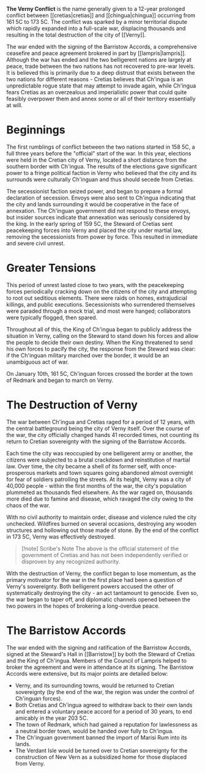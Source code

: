 **The Verny Conflict** is the name generally given to a 12-year prolonged conflict between [[cretias|cretias]] and [[chingua|chingua]] occurring from 161 5C to 173 5C. The conflict was sparked by a minor territorial dispute which rapidly expanded into a full-scale war, displacing thousands and resulting in the total destruction of the city of [[Verny]]. 

The war ended with the signing of the Barristow Accords, a comprehensive ceasefire and peace agreement brokered in part by [[lampris|lampris]]. Although the war has ended and the two belligerent nations are largely at peace, trade between the two nations has not recovered to pre-war levels. It is believed this is primarily due to a deep distrust that exists between the two nations for different reasons - Cretias believes that Ch'ingua is an unpredictable rogue state that may attempt to invade again, while Ch'ingua fears Cretias as an overzealous and imperialistic power that could quite feasibly overpower them and annex some or all of their territory essentially at will. 

# Beginnings
The first rumblings of conflict between the two nations started in 158 5C, a full three years before the "official" start of the war. In this year, elections were held in the Cretian city of Verny, located a short distance from the southern border with Ch'ingua. The results of the elections gave significant power to a fringe political faction in Verny who believed that the city and its surrounds were culturally Ch'inguan and thus should secede from Cretias. 

The secessionist faction seized power, and began to prepare a formal declaration of secession. Envoys were also sent to Ch'ingua indicating that the city and lands surrounding it would be cooperative in the face of annexation. The Ch'inguan government did not respond to these envoys, but insider sources indicate that annexation was seriously considered by the king. In the early spring of 159 5C, the Steward of Cretias sent peacekeeping forces into Verny and placed the city under martial law, removing the secessionists from power by force. This resulted in immediate and severe civil unrest.

# Greater Tensions
This period of unrest lasted close to two years, with the peacekeeping forces periodically cracking down on the citizens of the city and attempting to root out seditious elements. There were raids on homes, extrajudicial killings, and public executions. Secessionists who surrendered themselves were paraded through a mock trial, and most were hanged; collaborators were typically flogged, then spared. 

Throughout all of this, the King of Ch'ingua began to publicly address the situation in Verny, calling on the Steward to stand down his forces and allow the people to decide their own destiny. When the King threatened to send his own forces to pacify the city, the response from the Steward was clear: if the Ch'inguan military marched over the border, it would be an unambiguous act of war. 

On January 10th, 161 5C, Ch'inguan forces crossed the border at the town of Redmark and began to march on Verny.

# The Destruction of Verny
The war between Ch'ingua and Cretias raged for a period of 12 years, with the central battleground being the city of Verny itself. Over the course of the war, the city officially changed hands 41 recorded times, not counting its return to Cretian sovereignty with the signing of the Barristow Accords. 

Each time the city was reoccupied by one belligerent army or another, the citizens were subjected to a brutal crackdown and reinstitution of martial law. Over time, the city became a shell of its former self, with once-prosperous markets and town squares going abandoned almost overnight for fear of soldiers patrolling the streets. At its height, Verny was a city of 40,000 people - within the first months of the war, the city's population plummeted as thousands fled elsewhere. As the war raged on, thousands more died due to famine and disease, which ravaged the city owing to the chaos of the war.

With no civil authority to maintain order, disease and violence ruled the city unchecked. Wildfires burned on several occasions, destroying any wooden structures and hollowing out those made of stone. By the end of the conflict in 173 5C, Verny was effectively destroyed.

> [!note] Scribe's Note
> The above is the official statement of the government of Cretias and has not been independently verified or disproven by any recognized authority.

With the destruction of Verny, the conflict began to lose momentum, as the primary motivator for the war in the first place had been a question of Verny's sovereignty. Both belligerent powers accused the other of systematically destroying the city - an act tantamount to genocide. Even so, the war began to taper off, and diplomatic channels opened between the two powers in the hopes of brokering a long-overdue peace.

# The Barristow Accords
The war ended with the signing and ratification of the Barristow Accords, signed at the Steward's Hall in [[Barristow]] by both the Steward of Cretias and the King of Ch'ingua. Members of the Council of Lampris helped to broker the agreement and were in attendance at its signing. The Barristow Accords were extensive, but its major points are detailed below:
- Verny, and its surrounding towns, would be returned to Cretian sovereignty (by the end of the war, the region was under the control of Ch'inguan forces). 
- Both Cretias and Ch'ingua agreed to withdraw back to their own lands and entered a voluntary peace accord for a period of 30 years, to end amicably in the year 203 5C. 
- The town of Redmark, which had gained a reputation for lawlessness as a neutral border town, would be handed over fully to Ch'ingua.
- The Ch'inguan government banned the import of Marisi Rum into its lands. 
- The Verdant Isle would be turned over to Cretian sovereignty for the construction of New Vern as a subsidized home for those displaced from Verny.